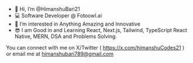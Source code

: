 - 👋 Hi, I’m @HimanshuBari21
- 💻 Software Developer @ Fotoowl.ai
- 👀 I’m interested in Anything Amazing and Innovative 
- 😎 I am Good in and Learning React, Next.js, Tailwind, TypeScript React Native, MERN, DSA and Problems Solving.

You can connect with me on X/Twitter ( https://x.com/himanshuCodes21 ) or email me at himanshubari789@gmail.com


<!---
HimanshuBari21/HimanshuBari21 is a ✨ special ✨ repository because its `README.md` (this file) appears on your GitHub profile.
You can click the Preview link to take a look at your changes.
--->
